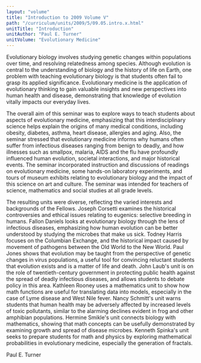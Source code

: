 ```yaml
---
layout: "volume"
title: "Introduction to 2009 Volume V"
path: "/curriculum/units/2009/5/09.05.intro.x.html"
unitTitle: "Introduction"
unitAuthor: "Paul E. Turner"
unitVolume: "Evolutionary Medicine"
---
```

<body>
<p>
Evolutionary biology involves studying genetic changes within populations over time, and resolving relatedness among species.  Although evolution is central to the understanding of biology and the history of life on Earth, one problem with teaching evolutionary biology is that students often fail to grasp its applied significance.  Evolutionary medicine is the application of evolutionary thinking to gain valuable insights and new perspectives into human health and disease, demonstrating that knowledge of evolution vitally impacts our everyday lives.
</p>
<p>
The overall aim of this seminar was to explore ways to teach students about aspects of evolutionary medicine, emphasizing that this interdisciplinary science helps explain the origins of many medical conditions, including obesity, diabetes, asthma, heart disease, allergies and aging.  Also, the seminar stressed that evolutionary medicine informs why humans often suffer from infectious diseases ranging from benign to deadly, and how illnesses such as smallpox, malaria, AIDS and the flu have profoundly influenced human evolution, societal interactions, and major historical events.  The seminar incorporated instruction and discussions of readings on evolutionary medicine, some hands-on laboratory experiments, and tours of museum exhibits relating to evolutionary biology and the impact of this science on art and culture.  The seminar was intended for teachers of science, mathematics and social studies at all grade levels.
</p>
<p>
The resulting units were diverse, reflecting the varied interests and backgrounds of the Fellows.  Joseph Corsetti examines the historical controversies and ethical issues relating to eugenics: selective breeding in humans.  Fallon Daniels looks at evolutionary biology through the lens of infectious diseases, emphasizing how human evolution can be better understood by studying the microbes that make us sick.  Todney Harris focuses on the Columbian Exchange, and the historical impact caused by movement of pathogens between the Old World to the New World.  Paul Jones shows that evolution may be taught from the perspective of genetic changes in virus populations, a useful tool for convincing reluctant students that evolution exists and is a matter of life and death.  John Laub's unit is on the role of twentieth-century government in protecting public health against the spread of deadly infectious diseases, and allows students to debate policy in this area.  Kathleen Rooney uses a mathematics unit to show how math functions are useful for translating data into models, especially in the case of Lyme disease and West Nile fever.  Nancy Schmitt's unit warns students that human health may be adversely affected by increased levels of toxic pollutants, similar to the alarming declines evident in frog and other amphibian populations.  Hermine Smikle's unit connects biology with mathematics, showing that math concepts can be usefully demonstrated by examining growth and spread of disease microbes.  Kenneth Spinka's unit seeks to prepare students for math and physics by exploring mathematical probabilities in evolutionary medicine, especially the generation of fractals.
</p>
<p>
Paul E. Turner
</p>
</body>